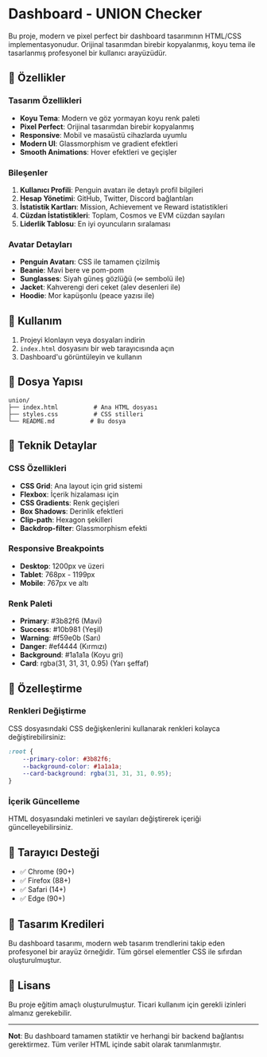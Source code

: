 # Dashboard - UNION Checker

Bu proje, modern ve pixel perfect bir dashboard tasarımının HTML/CSS implementasyonudur. Orijinal tasarımdan birebir kopyalanmış, koyu tema ile tasarlanmış profesyonel bir kullanıcı arayüzüdür.

## 🎨 Özellikler

### Tasarım Özellikleri
- **Koyu Tema**: Modern ve göz yormayan koyu renk paleti
- **Pixel Perfect**: Orijinal tasarımdan birebir kopyalanmış
- **Responsive**: Mobil ve masaüstü cihazlarda uyumlu
- **Modern UI**: Glassmorphism ve gradient efektleri
- **Smooth Animations**: Hover efektleri ve geçişler

### Bileşenler
1. **Kullanıcı Profili**: Penguin avatarı ile detaylı profil bilgileri
2. **Hesap Yönetimi**: GitHub, Twitter, Discord bağlantıları
3. **İstatistik Kartları**: Mission, Achievement ve Reward istatistikleri
4. **Cüzdan İstatistikleri**: Toplam, Cosmos ve EVM cüzdan sayıları
5. **Liderlik Tablosu**: En iyi oyuncuların sıralaması

### Avatar Detayları
- **Penguin Avatarı**: CSS ile tamamen çizilmiş
- **Beanie**: Mavi bere ve pom-pom
- **Sunglasses**: Siyah güneş gözlüğü (∞ sembolü ile)
- **Jacket**: Kahverengi deri ceket (alev desenleri ile)
- **Hoodie**: Mor kapüşonlu (peace yazısı ile)

## 🚀 Kullanım

1. Projeyi klonlayın veya dosyaları indirin
2. `index.html` dosyasını bir web tarayıcısında açın
3. Dashboard'u görüntüleyin ve kullanın

## 📁 Dosya Yapısı

```
union/
├── index.html          # Ana HTML dosyası
├── styles.css          # CSS stilleri
└── README.md          # Bu dosya
```

## 🎯 Teknik Detaylar

### CSS Özellikleri
- **CSS Grid**: Ana layout için grid sistemi
- **Flexbox**: İçerik hizalaması için
- **CSS Gradients**: Renk geçişleri
- **Box Shadows**: Derinlik efektleri
- **Clip-path**: Hexagon şekilleri
- **Backdrop-filter**: Glassmorphism efekti

### Responsive Breakpoints
- **Desktop**: 1200px ve üzeri
- **Tablet**: 768px - 1199px
- **Mobile**: 767px ve altı

### Renk Paleti
- **Primary**: #3b82f6 (Mavi)
- **Success**: #10b981 (Yeşil)
- **Warning**: #f59e0b (Sarı)
- **Danger**: #ef4444 (Kırmızı)
- **Background**: #1a1a1a (Koyu gri)
- **Card**: rgba(31, 31, 31, 0.95) (Yarı şeffaf)

## 🔧 Özelleştirme

### Renkleri Değiştirme
CSS dosyasındaki CSS değişkenlerini kullanarak renkleri kolayca değiştirebilirsiniz:

```css
:root {
    --primary-color: #3b82f6;
    --background-color: #1a1a1a;
    --card-background: rgba(31, 31, 31, 0.95);
}
```

### İçerik Güncelleme
HTML dosyasındaki metinleri ve sayıları değiştirerek içeriği güncelleyebilirsiniz.

## 📱 Tarayıcı Desteği

- ✅ Chrome (90+)
- ✅ Firefox (88+)
- ✅ Safari (14+)
- ✅ Edge (90+)

## 🎨 Tasarım Kredileri

Bu dashboard tasarımı, modern web tasarım trendlerini takip eden profesyonel bir arayüz örneğidir. Tüm görsel elementler CSS ile sıfırdan oluşturulmuştur.

## 📄 Lisans

Bu proje eğitim amaçlı oluşturulmuştur. Ticari kullanım için gerekli izinleri almanız gerekebilir.

---


**Not**: Bu dashboard tamamen statiktir ve herhangi bir backend bağlantısı gerektirmez. Tüm veriler HTML içinde sabit olarak tanımlanmıştır. 
